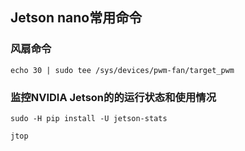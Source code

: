 ## Jetson nano常用命令

### 风扇命令
```shell
echo 30 | sudo tee /sys/devices/pwm-fan/target_pwm
```

### 监控NVIDIA Jetson的的运行状态和使用情况
```shell
sudo -H pip install -U jetson-stats

jtop
```
